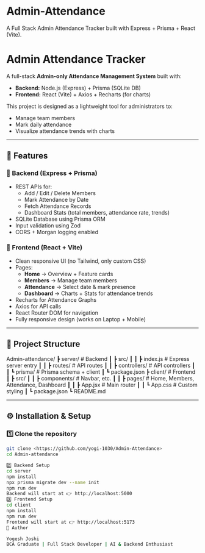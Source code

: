 # Admin-Attendance
A Full Stack Admin Attendance Tracker built with Express + Prisma + React (Vite).
# Admin Attendance Tracker  

A full-stack **Admin-only Attendance Management System** built with:  
- **Backend:** Node.js (Express) + Prisma (SQLite DB)  
- **Frontend:** React (Vite) + Axios + Recharts (for charts)  

This project is designed as a lightweight tool for administrators to:  
- Manage team members  
- Mark daily attendance  
- Visualize attendance trends with charts  

---

## 🚀 Features  

### 🔹 Backend (Express + Prisma)
- REST APIs for:
  - Add / Edit / Delete Members
  - Mark Attendance by Date
  - Fetch Attendance Records
  - Dashboard Stats (total members, attendance rate, trends)
- SQLite Database using Prisma ORM  
- Input validation using Zod  
- CORS + Morgan logging enabled  

### 🔹 Frontend (React + Vite)
- Clean responsive UI (no Tailwind, only custom CSS)  
- Pages:
  - **Home** → Overview + Feature cards  
  - **Members** → Manage team members  
  - **Attendance** → Select date & mark presence  
  - **Dashboard** → Charts + Stats for attendance trends  
- Recharts for Attendance Graphs  
- Axios for API calls  
- React Router DOM for navigation  
- Fully responsive design (works on Laptop + Mobile)  

---

## 📂 Project Structure  
Admin-attendance/
┣ server/ # Backend
┃ ┣ src/
┃ ┃ ┣ index.js # Express server entry
┃ ┃ ┣ routes/ # API routes
┃ ┃ ┣ controllers/ # API controllers
┃ ┃ ┗ prisma/ # Prisma schema + client
┃ ┗ package.json
┣ client/ # Frontend
┃ ┣ src/
┃ ┃ ┣ components/ # Navbar, etc.
┃ ┃ ┣ pages/ # Home, Members, Attendance, Dashboard
┃ ┃ ┣ App.jsx # Main router
┃ ┃ ┗ App.css # Custom styling
┃ ┗ package.json
┗ README.md

---

## ⚙️ Installation & Setup  

### 1️⃣ Clone the repository  
```bash
git clone <https://github.com/yogi-1030/Admin-Attendance>
cd Admin-attendance

2️⃣ Backend Setup
cd server
npm install
npx prisma migrate dev --name init
npm run dev
Backend will start at 👉 http://localhost:5000
3️⃣ Frontend Setup
cd client
npm install
npm run dev
Frontend will start at 👉 http://localhost:5173
👤 Author

Yogesh Joshi
BCA Graduate | Full Stack Developer | AI & Backend Enthusiast



